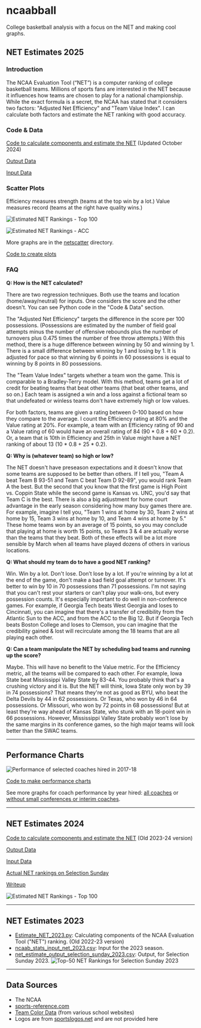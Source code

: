 # ncaabball

College basketball analysis with a focus on the NET and making cool graphs.

## NET Estimates 2025

### Introduction

The NCAA Evaluation Tool (“NET”) is a computer ranking of college basketball teams. Millions of sports fans are interested in the NET because it influences how teams are chosen to play for a national championship. While the exact formula is a secret, the NCAA has stated that it considers two factors: "Adjusted Net Efficiency" and "Team Value Index". I can calculate both factors and estimate the NET ranking with good accuracy.

### Code & Data

[Code to calculate components and estimate the NET](/Estimate%20NET.py) (Updated October 2024)

[Output Data](/estimated_net_output.csv)

[Input Data](/ncaab_stats_input_net_2025.csv)

### Scatter Plots

Efficiency measures strength (teams at the top win by a lot.) Value measures record (teams at the right have quality wins.)

![Estimated NET Rankings - Top 100](/netscatter/NET%20Scatter%20Top%20100.png)

![Estimated NET Rankings - ACC](/netscatter/NET%20Scatter%20ACC.png)

More graphs are in the [netscatter](/netscatter) directory.

[Code to create plots](/Plot%20Efficiency%20Value.py)

### FAQ

**Q: How is the NET calculated?**

There are two regression techniques. Both use the teams and location (home/away/neutral) for inputs. One considers the score and the other doesn't. You can see Python code in the "Code & Data" section.

The "Adjusted Net Efficiency" targets the difference in the score per 100 possessions. (Possessions are estimated by the number of field goal attempts minus the number of offensive rebounds plus the number of turnovers plus 0.475 times the number of free throw attempts.) With this method, there is a huge difference between winning by 50 and winning by 1. There is a small difference between winning by 1 and losing by 1. It is adjusted for pace so that winning by 6 points in 60 possessions is equal to winning by 8 points in 80 possessions.

The "Team Value Index" targets whether a team won the game. This is comparable to a Bradley-Terry model. With this method, teams get a lot of credit for beating teams that beat other teams (that beat other teams, and so on.) Each team is assigned a win and a loss against a fictional team so that undefeated or winless teams don't have extremely high or low values.

For both factors, teams are given a rating between 0-100 based on how they compare to the average. I count the Efficiency rating at 80% and the Value rating at 20%. For example, a team with an Efficiency rating of 90 and a Value rating of 60 would have an overall rating of 84 (90 * 0.8 + 60 * 0.2). Or, a team that is 10th in Efficiency and 25th in Value might have a NET ranking of about 13 (10 * 0.8 + 25 * 0.2).

**Q: Why is (whatever team) so high or low?**

The NET doesn't have preseason expectations and it doesn't know that some teams are supposed to be better than others. If I tell you, "Team A beat Team B 93-51 and Team C beat Team D 92-89", you would rank Team A the best. But the second that you know that the first game is High Point vs. Coppin State while the second game is Kansas vs. UNC, you'd say that Team C is the best. There is also a big adjustment for home court advantage in the early season considering how many buy games there are. For example, imagine I tell you, "Team 1 wins at home by 30, Team 2 wins at home by 15, Team 3 wins at home by 10, and Team 4 wins at home by 5." These home teams won by an average of 15 points, so you may conclude that playing at home is worth 15 points, so Teams 3 & 4 are actually worse than the teams that they beat. Both of these effects will be a lot more sensible by March when all teams have played dozens of others in various locations.

**Q: What should my team do to have a good NET ranking?**

Win. Win by a lot. Don't lose. Don’t lose by a lot. If you're winning by a lot at the end of the game, don't make a bad field goal attempt or turnover. It's better to win by 10 in 70 possessions than 71 possessions. I'm not saying that you can't rest your starters or can't play your walk-ons, but every possession counts. It's especially important to do well in non-conference games. For example, if Georgia Tech beats West Georgia and loses to Cincinnati, you can imagine that there's a transfer of credibility from the Atlantic Sun to the ACC, and from the ACC to the Big 12. But if Georgia Tech beats Boston College and loses to Clemson, you can imagine that the credibility gained & lost will recirculate among the 18 teams that are all playing each other.

**Q: Can a team manipulate the NET by scheduling bad teams and running up the score?**

Maybe. This will have no benefit to the Value metric. For the Efficiency metric, all the teams will be compared to each other. For example, Iowa State beat Mississippi Valley State by 83-44. You probably think that's a crushing victory and it is. But the NET will think, Iowa State only won by 39 in 74 possessions? That means they're not as good as BYU, who beat the Delta Devils by 44 in 62 possessions. Or Texas, who won by 46 in 64 possessions. Or Missouri, who won by 72 points in 68 possessions! But at least they're way ahead of Kansas State, who stunk with an 18-point win in 66 possessions. However, Mississippi Valley State probably won't lose by the same margins in its conference games, so the high major teams will look better than the SWAC teams.

---

## Performance Charts

![Performance of selected coaches hired in 2017-18](/performance_coachhired_selected/CoachTeamResults2018_selected.png)

[Code to make performance charts](/Performance%20Charts.py)

See more graphs for coach performance by year hired: [all coaches](/performance_coachhired_full) or [without small conferences or interim coaches](/performance_coachhired_selected).

---

## NET Estimates 2024

[Code to calculate components and estimate the NET](/NET2024/Estimate_NET_2024.py)  (Old 2023-24 version)

[Output Data](/NET2024/estimated_net_output.csv)

[Input Data](/NET2024/ncaab_stats_input_net_2024.csv)

[Actual NET rankings on Selection Sunday](/NET2024/actual_net.txt)

[Writeup](https://www.backingthepack.com/nc-state-basketball/2023/10/24/23928786/casting-a-wide-net-finding-the-basketball-rankings)

![Estimated NET Rankings - Top 100](/NET2024/NET%20Scatter%20Top%20100%202024.png)

---

## NET Estimates 2023
* [Estimate_NET_2023.py](/NET2023/Estimate_NET_2023.py): Calculating components of the NCAA Evaluation Tool ("NET") ranking. (Old 2022-23 version)
* [ncaab_stats_input_net_2023.csv](/NET2023/ncaab_stats_input_net_2023.csv): Input for the 2023 season.
* [net_estimate_output_selection_sunday_2023.csv](/NET2023/net_estimate_output_selection_sunday_2023.csv): Output, for Selection Sunday 2023.
![Top-50 NET Rankings for Selection Sunday 2023](/NET2023/NET_SS_2023_top50_logos.png)

---

## Data Sources
* The NCAA
* [sports-reference.com](https://www.sports-reference.com/cbb/)
* [Team Color Data](teamcolors.csv) (from various school websites)
* Logos are from [sportslogos.net](https://www.sportslogos.net/) and are not provided here
